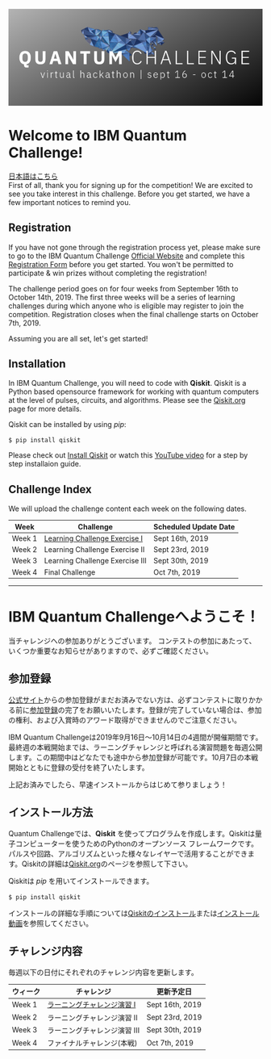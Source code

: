 ![image of qcchallenge logo](qcc_banner.png)
# Welcome to IBM Quantum Challenge!
[日本語はこちら](#ibm-quantum-challengeへようこそ)<br/>
First of all, thank you for signing up for the competition! We are excited to see you take interest in this challenge.
Before you get started, we have a few important notices to remind you.

## Registration
If you have not gone through the registration process yet, please make sure to go to the IBM Quantum Challenge [Official Website](https://quantumchallenge19.com/) and complete this [Registration Form](https://angelhack.typeform.com/to/UA44d9) before you get started. You won't be permitted to participate & win prizes without completing the registration!

The challenge period goes on for four weeks from September 16th to October 14th, 2019. The first three weeks will be a series of learning challenges during which anyone who is eligible may register to join the competition. Registration closes when the final challenge starts on October 7th, 2019.

Assuming you are all set, let's get started!

## Installation
In IBM Quantum Challenge, you will need to code with **Qiskit**. Qiskit is a Python based opensource framework for working with quantum computers at the level of pulses, circuits, and algorithms. Please see the [Qiskit.org](https://qiskit.org) page for more details.

Qiskit can be installed by using *pip*:

```
$ pip install qiskit
```

Please check out [Install Qiskit](https://qiskit.org/documentation/install.html) or watch this [YouTube video](https://www.youtube.com/watch?v=M4EkW4VwhcI) for a step by step installaion guide.

## Challenge Index
We will upload the challenge content each week on the following dates.<br/>

| Week  | Challenge | Scheduled Update Date  |
| ---     | ---    | --- |
| Week 1  |[Learning Challenge Exercise I](https://github.com/quantum-challenge/2019/blob/master/problems/week1/week1_en.ipynb)  | Sept 16th, 2019 |
| Week 2  |Learning Challenge Exercise II | Sept 23rd, 2019 |
| Week 3  |Learning Challenge Exercise III| Sept 30th, 2019 |
| Week 4  |Final Challenge| Oct 7th, 2019 |


--------------------------------
# IBM Quantum Challengeへようこそ！
当チャレンジへの参加ありがとうございます。
コンテストの参加にあたって、いくつか重要なお知らせがありますので、必ずご確認ください。

## 参加登録
[公式サイト](https://quantumchallenge19.com/)からの参加登録がまだお済みでない方は、必ずコンテストに取りかかる前に[参加登録](https://angelhack.typeform.com/to/UA44d9)の完了をお願いいたします。登録が完了していない場合は、参加の権利、および入賞時のアワード取得ができませんのでご注意ください。

IBM Quantum Challengeは2019年9月16日〜10月14日の4週間が開催期間です。最終週の本戦開始までは、ラーニングチャレンジと呼ばれる演習問題を毎週公開します。この期間中はどなたでも途中から参加登録が可能です。10月7日の本戦開始とともに登録の受付を終了いたします。

上記お済みでしたら、早速インストールからはじめて参りましょう！

## インストール方法
Quantum Challengeでは、**Qiskit** を使ってプログラムを作成します。Qiskitは量子コンピューターを使うためのPythonのオープンソース フレームワークです。パルスや回路、アルゴリズムといった様々なレイヤーで活用することができます。Qiskitの詳細は[Qiskit.org](https://qiskit.org)のページを参照して下さい。

Qiskitは *pip* を用いてインストールできます。

```
$ pip install qiskit
```
インストールの詳細な手順については[Qiskitのインストール](https://qiskit.org/documentation/locale/ja/install.html)または[インストール動画](https://www.youtube.com/watch?v=M4EkW4VwhcI)を参照してください。

## チャレンジ内容
毎週以下の日付にそれぞれのチャレンジ内容を更新します。<br/>

| ウィーク | チャレンジ | 更新予定日 |
| ---     | ---    | --- |
| Week 1  |[ラーニングチャレンジ演習 I](https://github.com/quantum-challenge/2019/blob/master/problems/week1/week1.ipynb) | Sept 16th, 2019 |
| Week 2  |ラーニングチャレンジ演習 II | Sept 23rd, 2019 |
| Week 3  |ラーニングチャレンジ演習 III| Sept 30th, 2019 |
| Week 4  |ファイナルチャレンジ(本戦) | Oct 7th, 2019 |
